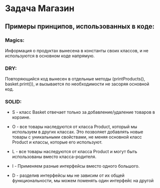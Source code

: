 # Задача Магазин
## Примеры принципов, использованных в коде:

### Magics:
Информация о продуктах вынесена в константы своих классов,
и не используются в основном коде напрямую.

### DRY:
Повторяющийся код вынесен в отдельные методы (printProducts(), basket.print()),
и вызывается по необходимости не засоряя основной код.

### SOLID:
* S - класс Basket отвечает только за добавление/удаление товаров в корзине.

* O - все товары наследуются от класса Product, который мы используем в других классах.
  Это позволяет добавлять новые товары с уникальными свойствами,
  не меняя основной класс Product и классы, которые его используют.

* L - все товары наследуются от класса Product и могут быть использованы вместо класса-родителя.

* I - Применяем разные интерфейсы вместо одного большого.

* D - разделив интерфейсы мы не зависим от их общей функциональности, 
 мы можем поменять один интерфейс на другой